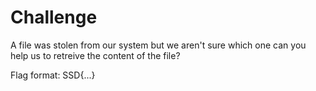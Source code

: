 # Challenge
A file was stolen from our system but we aren't sure which one can you help us to retreive the content of the file?

Flag format: SSD{...}